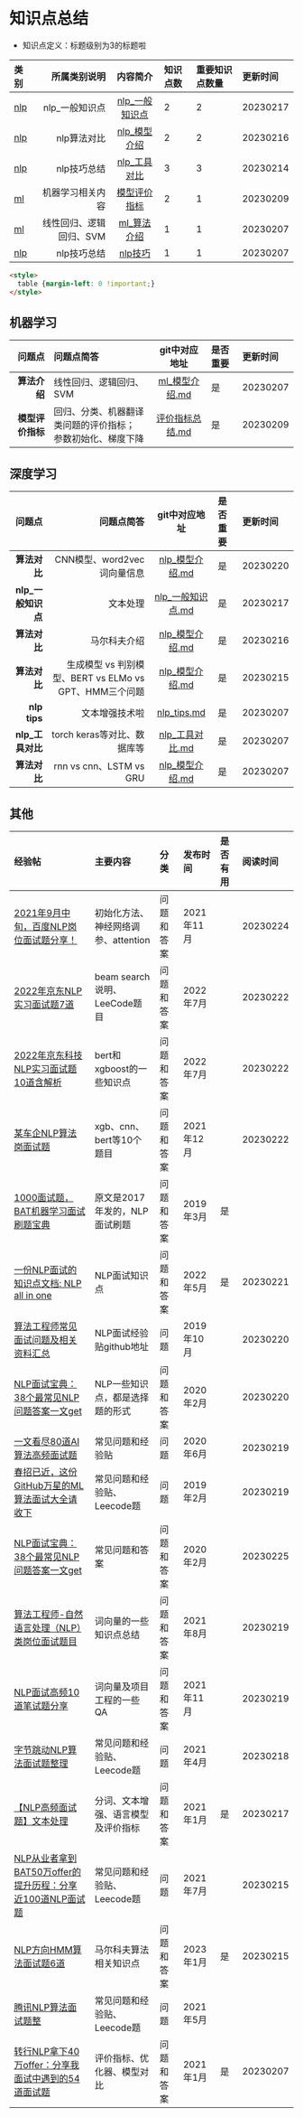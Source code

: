 # 知识点总结


- 知识点定义：标题级别为3的标题啦

| 类别 | 所属类别说明 | 内容简介 | 知识点数 | 重要知识点数量 | 更新时间
|:- |-: | :-: | :-  | :- | :- 
|[nlp](#深度学习) | nlp_一般知识点 | [nlp_一般知识点](#nlp_base) | 2 | 2 | 20230217
|[nlp](#深度学习) | nlp算法对比 | [nlp_模型介绍](#models) | 2 | 2 | 20230216
|[nlp](#深度学习) | nlp技巧总结 | [nlp_工具对比](#tools) | 3 | 3 | 20230214
|[ml](#机器学习) | 机器学习相关内容 | [模型评价指标](#评价指标) | 2 | 1 | 20230209
|[ml](#机器学习) | 线性回归、逻辑回归、SVM | [ml_算法介绍](#ml_model) | 1 | 1 | 20230207
|[nlp](#深度学习) | nlp技巧总结 | [nlp技巧](#tips) | 1 | 1 | 20230207

```html
<style>
  table {margin-left: 0 !important;}
</style>
```

## 机器学习


| 问题点 | 问题点简答 | git中对应地址 | 是否重要 | 更新时间
|-: |:-| :-:  | :- | :-
|<b id="ml_model">算法介绍</b> | 线性回归、逻辑回归、SVM | [ml_模型介绍.md](https://github.com/w666x/summary_nlp/blob/main/ml/ml_模型介绍)| 是 | 20230207
|<b id="评价指标">模型评价指标</b> | 回归、分类、机器翻译类问题的评价指标；<br> 参数初始化、梯度下降  | [评价指标总结.md](https://github.com/w666x/summary_nlp/blob/main/ml/评价指标总结.md)| 是 | 20230209


## 深度学习


| 问题点 | 问题点简答 | git中对应地址 | 是否重要 | 更新时间
|-: |-: | :-:  | :- | :-
|<b id="models">算法对比</b> | CNN模型、word2vec词向量信息 | [nlp_模型介绍.md](https://github.com/w666x/summary_nlp/blob/main/nlp/nlp_模型介绍.md)| 是 | 20230220
|<b id="nlp_base">nlp_一般知识点</b> | 文本处理 | [nlp_一般知识点.md](https://github.com/w666x/summary_nlp/blob/main/nlp/nlp_一般知识点.md)| 是 | 20230217
|<b id="models">算法对比</b> | 马尔科夫介绍 | [nlp_模型介绍.md](https://github.com/w666x/summary_nlp/blob/main/nlp/nlp_模型介绍.md)| 是 | 20230216
|<b id="models">算法对比</b> | 生成模型 vs 判别模型、BERT vs ELMo vs GPT、HMM三个问题 | [nlp_模型介绍.md](https://github.com/w666x/summary_nlp/blob/main/nlp/nlp_模型介绍.md)| 是 | 20230215
|<b id="tips">nlp tips</b> | 文本增强技术啦 | [nlp_tips.md](https://github.com/w666x/summary_nlp/blob/main/nlp/nlp_tips.md)| 是 | 20230207
|<b id="tools">nlp_工具对比</b> | torch keras等对比、数据库等 | [nlp_工具对比.md](https://github.com/w666x/summary_nlp/blob/main/nlp/nlp_工具对比.md)| 是 | 20230207
|<b id="models">算法对比</b> | rnn vs cnn、LSTM vs GRU | [nlp_模型介绍.md](https://github.com/w666x/summary_nlp/blob/main/nlp/nlp_模型介绍.md)| 是 | 20230207


## 其他


| 经验帖 | 主要内容 | 分类 | 发布时间 | 是否有用 | 阅读时间
|:- |:- |:- |:- |:- |:-
| [2021年9月中旬，百度NLP岗位面试题分享！](https://mp.weixin.qq.com/s/iQ1duUdtt5gKBcCpbvu0tA) | 初始化方法、神经网络调参、attention | 问题和答案 | 2021年11月 |  | 20230224
| [2022年京东NLP实习面试题7道](https://mp.weixin.qq.com/s/iPfe0q29m2AYE7vSUfIUjg) | beam search说明、LeeCode题目 | 问题和答案 | 2022年7月 | | 20230222
| [2022年京东科技NLP实习面试题10道含解析](https://mp.weixin.qq.com/s/9GqbHyYI0fZYHVjeEQMV7w) | bert和xgboost的一些知识点 | 问题和答案 | 2022年7月 |  | 20230222
| [某车企NLP算法岗面试题](https://mp.weixin.qq.com/s/zS9PTFGJVy1YvxLHWvuQ1Q)| xgb、cnn、bert等10个题目 | 问题和答案 | 2021年12月 |  | 20230222
| [1000面试题，BAT机器学习面试刷题宝典](https://mp.weixin.qq.com/s/iYHfqvEDCi_XDs07guW0vA) | 原文是2017年发的，NLP面试刷题 | 问题和答案 | 2019年3月 |是  | 
| [一份NLP面试的知识点文档: NLP all in one](https://mp.weixin.qq.com/s/iuo3-32rIgDQT3cTbyrbAA) | NLP面试知识点 | 问题和答案 | 2022年5月 | 是 | 20230221
| [算法工程师常见面试问题及相关资料汇总](https://mp.weixin.qq.com/s/eVE_Ic0rQFmvPUAgdQzu4g) | NLP面试经验贴github地址 | 问题 | 2019年10月 |  | 20230220
| [NLP面试宝典：38个最常见NLP问题答案一文get](https://mp.weixin.qq.com/s/JRux3PBtDts2fgmlCRNQew) | NLP一些知识点，都是选择题的形式 | 问题和答案 | 2020年2月 | | 20230220
| [一文看尽80道AI算法高频面试题](https://mp.weixin.qq.com/s/5ZkwjtaVvDQmaZ6b9W3x6g) | 常见问题和经验贴 | 问题 | 2020年6月 |  | 20230219
| [春招已近，这份GitHub万星的ML算法面试大全请收下](https://mp.weixin.qq.com/s/gUujyjv5lU_umtpRURh24w) | 常见问题和经验贴、Leecode题 | 问题 | 2019年2月 |  | 20230219
| [NLP面试宝典：38个最常见NLP问题答案一文get](https://mp.weixin.qq.com/s/JRux3PBtDts2fgmlCRNQew) | 常见问题和答案 | 问题和答案 | 2020年2月 | |  20230225
| [算法工程师-自然语言处理（NLP）类岗位面试题目](https://mp.weixin.qq.com/s/oAoGtbe7Gt2nbqBg9jXnPA) | 词向量的一些知识点总结 | 问题和答案 | 2021年8月 | | 20230219
|[NLP面试高频10道笔试题分享](https://mp.weixin.qq.com/s/A6pmgqV1HyT9w3ljypvUug) | 词向量及项目工程的一些QA | 问题和答案 | 2021年11月 | | 20230219
| [字节跳动NLP算法面试题整理](https://mp.weixin.qq.com/s/2IH3XIG2XimGJpZ1ZxxIvg) | 常见问题和经验贴、Leecode题 | 问题 | 2021年4月 |  | 20230218
| [【NLP高频面试题】文本处理](https://mp.weixin.qq.com/s/9T1a7tnvjw6RviIy8mU2aw) | 分词、文本增强、语言模型及评价指标 | 问题和答案 | 2021年1月 | 是 | 20230217
| [NLP从业者拿到BAT50万offer的提升历程：分享近100道NLP面试题](https://mp.weixin.qq.com/s/trBMgNzsox-5Vt1RYMa23g) | 常见问题和经验贴、Leecode题 | 问题 | 2021年7月 |  | 20230215
| [NLP方向HMM算法面试题6道](https://mp.weixin.qq.com/s/xO8gf0Ik5o_Rkma-09yOKw) | 马尔科夫算法相关知识点 | 问题和答案 | 2023年1月 | 是 | 20230215
| [腾讯NLP算法面试题整](https://mp.weixin.qq.com/s/g4Kbr3nu9hZt4BZ8cIECXA) | 常见问题和经验贴、Leecode题 | 问题 | 2021年5月 | 
| [转行NLP拿下40万offer：分享我面试中遇到的54道面试题](https://mp.weixin.qq.com/s/UygdcZOCaqgdqDrP6bx97Q) | 评价指标、优化器、模型对比 | 问题和答案 | 2021年1月 | 是 | 20230207
